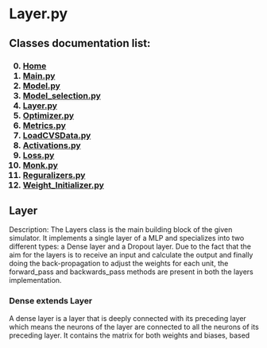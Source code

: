 # Layer.py

<p>
<h2>
Classes documentation list:
</h2>
<h3>

0. <a href="https://giacomo-antonioli.github.io/Machine_Learning_Project/"> Home </a>
1. [Main.py](./mainDoc.md) 
2. [Model.py](./ModelDoc.md)
3. [Model_selection.py](./model_selectionDoc.md)
4. [Layer.py](./layerDoc.md)
5. [Optimizer.py](./OptimizersDoc.md)
6. [Metrics.py](./metricsDoc.md)
7. [LoadCVSData.py](./loadCSVDataDoc.md)
8. [Activations.py](./activations.md)
9. [Loss.py](./loss.md)
10. [Monk.py](./monk.md)
11. [Reguralizers.py](./reguralizers.md)
12. [Weight_Initializer.py](./weightInizializer.md)

</h3>

</p>

## Layer

Description: The Layers class is the main building block of the given simulator. It implements a single layer of a MLP and specializes into two different types: a Dense layer and a Dropout layer. Due to the fact that the aim for the layers is to receive an input and calculate the output and finally doing the back-propagation to adjust the weights for each unit, the forward_pass and backwards_pass methods are present in both the layers implementation.

### Dense extends Layer

A dense layer is a layer that is deeply connected with its preceding layer which means the neurons of the layer are connected to all the neurons of its preceding layer. It contains the matrix for both weights and biases, based on the input dimension and the number of units contained in this layer. The input dimensions of each layer, except from the first one, are retrieved from the previous dense layer. The weight and biases matrices are initialized using different initialization methods and there are different options from which to choose(as discussed in section Initializer. To the internal propagation of the input through the layer an activation function is applied to the final computational result. Each layer has the possibility to implement some kinds of regularization independently from each other.

<hr>
<h3>Class variables</h3>
<p>
For each variable there is a getter and setter.

| Method property                                 | Explanation                                              |  
| -------------------------------------           | ----------------------------   |
| self.__weight_initializer=weight_initializer    | \\                             |
| self.__bias_initializer=bias_initializer        | \\                             |     
| self.__weights=[]                               | \\                             |
| self.__biases=[]                                | \\                             |
| self.__input_dimension = 0                      | \\                              |
| self.__n_units = n_units                        | \\                             |
| self.__activation_function                      | \\                             |
| self.__inputs = None                            | \\                             |
| self.__nets = None                              |                                |
| self.__outputs = None                           |                                |
| self.__gradient_w = None                        |                                |
| self.__gradient_b = None                        |                                |
| self.__regularizer = None                       |                              |
| self.__regularizer_param = None                 |                                |

Class that represent a dense layer of a neural network
</p>

<hr>
<h3>forward_pass</h3>
<p>
Params: (self, input)

- input: (numpy ndarray) input vector

Performs the forward pass on the current layer returns the vector of the current layer's outputs
</p>

<hr>
<h3>backward_pass</h3>
<p>
Params: (self, upstream_delta)

- upstream_delta: for hidden layers, delta = dot_prod(delta_next, w_next) * dOut_dNet Multiply (dot product) already the
  delta for the current layer's weights in order to have it ready for the previous layer (that does not have access to
  this layer's weights) that will execute this method in the next iteration of Network.propagate_back()

Sets the layer's gradients returns new_upstream_delta: delta already multiplied (dot product) by the current layer's
weights returns gradient_w: gradient wrt weights returns gradient_b: gradient wrt biases

</p>

### Dropout extends Layer

The dropout layer is a special layer that only changes the input for the next dense layer zeroing some random inputs. It can be initialized with an user selected dropout ratio and with a specific seed for the random generator. This zeroing process is only applied to the feed-forward propagation. 

<hr>
<h3>Class variables</h3>
<p>
For each variable there is a getter and setter.

| Method property                                    | Explanation                                           |  
| -------------------------------------              | ----------------------------                          |
| self.__original_inputs                             | \\                                                    |
| self.__outputs=[0]                                 | \\                                                    |     
| self.__probability = probability                   | probability percentage of an input to not be passed on|
| self.__seed = seed                                 | seed of the randomization                             |
| self.__rng_generator = np.random.default_rng(seed) | \\                                                    |                 

Class that represent a dense layer of a neural network
</p>